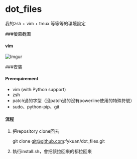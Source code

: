 
dot_files
=========

我的zsh + vim + tmux 等等等的環境設定

###螢幕截圖

#### vim
![Imgur](http://i.imgur.com/0heyRVl.png)

###安裝
#### Prerequirement
* vim (with Python support)
* zsh
* patch過的字型（沒patch過的沒有powerline使用的特殊符號）
* sudo、python-pip、git

#### 流程
1. 把repository clone回去

   	git clone git@github.com:fykuan/dot_files.git

2. 執行install.sh，會把該拉回來的都拉回來
